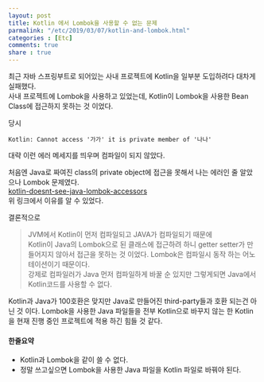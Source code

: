```yaml
---
layout: post
title: Kotlin 에서 Lombok을 사용할 수 없는 문제
parmalink: "/etc/2019/03/07/kotlin-and-lombok.html"
categories : [Etc]
comments: true
share : true
---
```

최근 자바 스프링부트로 되어있는 사내 프로젝트에 Kotlin을 일부분 도입하려다 대차게 실패했다.  
사내 프로젝트에 Lombok을 사용하고 있었는데, Kotlin이 Lombok을 사용한 Bean Class에 접근하지 못하는 것 이었다.

당시 
~~~
Kotlin: Cannot access '가가' it is private member of '나나'
~~~
대략 이런 에러 메세지를 띄우며 컴파일이 되지 않았다.

처음엔 Java로 짜여진 class의 private object에 접근을 못해서 나는 에러인 줄 알았으나 Lombok 문제였다.  
[kotlin-doesnt-see-java-lombok-accessors](https://stackoverflow.com/questions/35517325/kotlin-doesnt-see-java-lombok-accessors/35530223#35530223)  
위 링크에서 이유를 알 수 있었다.

결론적으로 
> JVM에서 Kotlin이 먼저 컴파일되고 JAVA가 컴파일되기 때문에  
Kotlin이 Java의 Lombok으로 된 클래스에 접근하려 하니 getter setter가 만들어지지 않아서 접근을 못하는 것 이었다.
Lombok은 컴파일시 동작 하는 어노테이션이기 때문이다.   
강제로 컴파일러가 Java 먼저 컴파일하게 바꿀 순 있지만 그렇게되면 Java에서 Kotlin코드를 사용할 수 없다.

Kotlin과 Java가 100호환은 맞지만 Java로 만들어진 third-party들과 호환 되는건 아닌 것 이다.
Lombok을 사용한 Java 파일들을 전부 Kotlin으로 바꾸지 않는 한 Kotlin을 현재 진행 중인 프로젝트에 적용 하긴 힘들 것 같다.

#### 한줄요약
* Kotlin과 Lombok을 같이 쓸 수 없다.
* 정말 쓰고싶으면 Lombok을 사용한 Java 파일을 Kotlin 파일로 바꿔야 된다.
